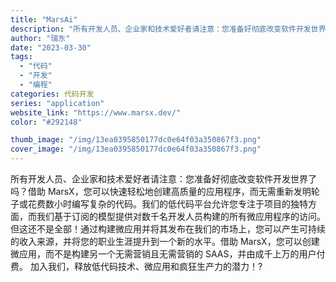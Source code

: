 ```yaml
---
title: "MarsAi"
description: "所有开发人员、企业家和技术爱好者请注意：您准备好彻底改变软件开发世界了吗？借助 MarsX，您可以快速轻松地创建高质量的"
author: "瑞东"
date: "2023-03-30"
tags:
  - "代码"
  - "开发"
  - "编程"
categories: 代码开发
series: "application"
website_link: "https://www.marsx.dev/"
color: "#292148"

thumb_image: "/img/13ea0395850177dc0e64f03a350867f3.png"
cover_image: "/img/13ea0395850177dc0e64f03a350867f3.png"
---
```


所有开发人员、企业家和技术爱好者请注意：您准备好彻底改变软件开发世界了吗？借助 MarsX，您可以快速轻松地创建高质量的应用程序，而无需重新发明轮子或花费数小时编写复杂的代码。我们的低代码平台允许您专注于项目的独特方面，而我们基于订阅的模型提供对数千名开发人员构建的所有微应用程序的访问。 但这还不是全部！通过构建微应用并将其发布在我们的市场上，您可以产生可持续的收入来源，并将您的职业生涯提升到一个新的水平。借助 MarsX，您可以创建微应用，而不是构建另一个无需营销且无需营销的 SAAS，并由成千上万的用户付费。 加入我们，释放低代码技术、微应用和疯狂生产力的潜力！?